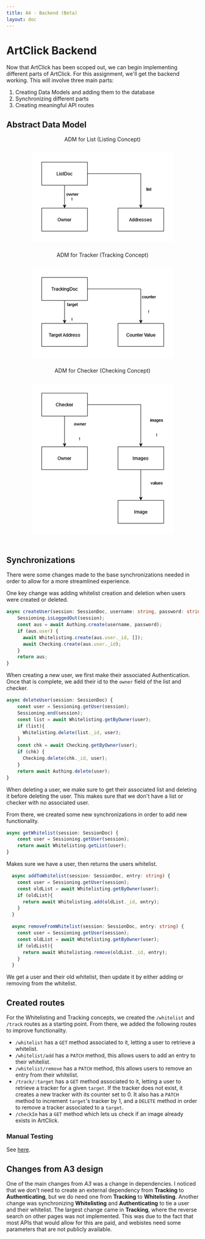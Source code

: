 ```yaml
---
title: A4 - Backend (Beta)
layout: doc
---
```

# ArtClick Backend
Now that ArtClick has been scoped out, we can begin implementing different parts of ArtClick. For this assignment, we'll get the backend working. This will involve three main parts:
1. Creating Data Models and adding them to the database
2. Synchronizing different parts 
3. Creating meaningful API routes

## Abstract Data Model
<div style="display: flex; flex-flow: column; align-items:center;">
  ADM for List (Listing Concept)
  <div style="background-color:white; padding:5%; margin:5%">
    <img src="../img/a4/adm-list.png"/>
  </div>
  ADM for Tracker (Tracking Concept)
  <div style="background-color:white; padding:5%; margin:5%">
    <img src="../img/a4/adm-tracker.png"/>
  </div>
  ADM for Checker (Checking Concept)
  <div style="background-color:white; padding:5%; margin:5%">
    <img src="../img/a4/adm-checker.png"/>
  </div>
</div>

## Synchronizations
There were some changes made to the base synchronizations needed in order to allow for a more streamlined experience.

One key change was adding whitelist creation and deletion when users were created or deleted.
```ts
async createUser(session: SessionDoc, username: string, password: string) {
    Sessioning.isLoggedOut(session);
    const aus = await Authing.create(username, password);
    if (aus.user) {
      await Whitelisting.create(aus.user._id, []);
      await Checking.create(aus.user._id);
    }
    return aus;
}
```
When creating a new user, we first make their associated Authentication. Once that is complete, we add their id to the `owner` field of the list and checker.

```ts
async deleteUser(session: SessionDoc) {
    const user = Sessioning.getUser(session);
    Sessioning.end(session);
    const list = await Whitelisting.getByOwner(user);
    if (list){
      Whitelisting.delete(list._id, user);
    }
    const chk = await Checking.getByOwner(user);
    if (chk) {
      Checking.delete(chk._id, user);
    }
    return await Authing.delete(user);
}
```
When deleting a user, we make sure to get their associated list and deleting it before deleting the user. This makes sure that we don't have a list or checker with no associated user.

From there, we created some new synchronizations in order to add new functionality.

```ts
async getWhitelist(session: SessionDoc) {
    const user = Sessioning.getUser(session);
    return await Whitelisting.getList(user);
}
```
Makes sure we have a user, then returns the users whitelist.

```ts
  async addToWhitelist(session: SessionDoc, entry: string) {
    const user = Sessioning.getUser(session);
    const oldList = await Whitelisting.getByOwner(user);
    if (oldList){
      return await Whitelisting.add(oldList._id, entry);
    }
  }
```

```ts
  async removeFromWhitelist(session: SessionDoc, entry: string) {
    const user = Sessioning.getUser(session);
    const oldList = await Whitelisting.getByOwner(user);
    if (oldList){
      return await Whitelisting.remove(oldList._id, entry);
    }
  }
```
We get a user and their old whitelist, then update it by either adding or removing from the whitelist.

## Created routes
For the Whitelisting and Tracking concepts, we created the `/whitelist` and `/track` routes as a starting point. From there, we added the following routes to improve functionality.
- `/whitelist` has a `GET` method associated to it, letting a user to retrieve a whitelist.
- `/whitelist/add` has a `PATCH` method, this allows users to add an entry to their whitelist.
- `/whitelist/remove` has a `PATCH` method, this allows users to remove an entry from their whitelist.
- `/track/:target` has a `GET` method associated to it, letting a user to retrieve a tracker for a given `target`. If the tracker does not exist, it creates a new tracker with its counter set to 0. It also has a `PATCH` method to increment `target`'s tracker by 1, and a `DELETE` method in order to remove a tracker associated to a `target`.
- `/checkIm` has a `GET` method which lets us check if an image already exists in ArtClick.

### Manual Testing
See [here](https://61040-project-1.vercel.app/).

## Changes from A3 design
One of the main changes from *A3* was a change in dependencies. I noticed that we don't need to create an external dependency from **Tracking** to **Authenticating**, but we do need one from **Tracking** to **Whitelisting**. Another change was synchronizing **Whitelisting** and **Authenticating** to tie a user and their whitelist. The largest change came in **Tracking**, where the reverse search on other pages was not implemented. This was due to the fact that most APIs that would allow for this are paid, and webistes need some parameters that are not publicly available.